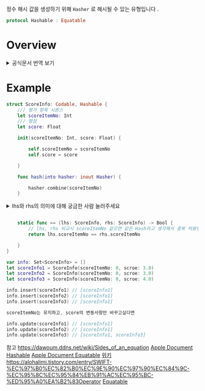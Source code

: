 정수 해시 값을 생성하기 위해 `Hasher` 로 해시될 수 있는 유형입니다 .

```swift
protocol Hashable : Equatable
```

# Overview

<details><summary> 공식문서 번역 보기 </summary>
<p>

`Hashable` 프로토콜을 준수하는 어떤 타입이든 `Set`나 `dictionary key`로 사용할 수 있습니다. 
표준 라이브러리의 많은 타입이 `Hashable`을 준수합니다. `String`, `Int`, `floating-point` 및 `Boolean value`, 심지어 기본적으로 `Sets`도 해시 가능합니다. 
일부 다른 타입, 예를 들어 옵셔널, 배열 및 ranges는 타입 인수가 동일한 경우 자동으로 해시 가능해집니다.

사용자 정의 타입도 해시 가능합니다. `associated values`이 없는 `enumeration`을 정의하면 자동으로 `Hashable` 준수를 얻을 수 있으며, 모든 사용자 정의 타입에 대해 `hash(into:)` 메서드를 구현하여 `Hashable` 준수를 추가할 수 있습니다. 저장된 속성이 모두 `Hashable`인 구조체와 모든 `associated values`을 가진 `enum type`의 경우, 컴파일러는 자동으로 `hash(into:)` 구현을 제공할 수 있습니다.

값을 `Hashing`한다는 것은 `hash` 함수에 해당하는 `Hasher` 타입으로 핵심 구성 요소를 공급하는 것을 의미합니다. 핵심 구성 요소는 `Equatable`  타입의  구현에 기여하는 요소입니다. 
동일한 값을 가진 두 인스턴스는 `hash(into:)`에서 `Hasher`에 동일한 값을 동일한 순서로 공급해야합니다.

# Conforming to the Hashable Protocol  

To customize your type’s `Hashable` conformance, to adopt `Hashable` in a type that doesn’t meet the criteria listed above, or to extend an existing type to conform to `Hashable`, implement the `hash(into:)` method in your custom type.

집합 또는 사전의 키 타입으로 사용자 정의 타입을 사용하려면 타입에 `Hashable` 준수를 추가하세요. `Hashable` 프로토콜은 `Equatable` 프로토콜을 상속하므로 `Equatable`의 요구 사항도 충족해야 합니다.

사용자 정의 타입이 `Hashable`을 준수하고, 타입의 원래 선언에서 `Hashable` 준수를 선언하며 해당 타입이 다음 기준을 충족하는 경우, 컴파일러는 자동으로 `Hashable` 및 요구 사항을 `synthesizes`합니다.

- `struct`의 경우 모든 저장 프로퍼티가 `Hashable`을 준수해야 합니다. 
- `enum`의 경우 모든 연관 값을 `Hashable`을 준수해야 합니다. (연관 값이 없는 enum의 경우 선언 없이도 `Hashable` 준수가 됩니다.)

사용자 정의 타입의 Hashable 준수 사용자 정의하거나 위에 나열된 기준을 충족하지 않는 타입에 `Hashable을` 적용하거나 기존 타입을 확장하여 `Hashable`을 준수하도록 구현하려면 사용자 정의 타입의 `hash(into:)` 메서드를 구현하세요.

hash(into:) 구현에서는 제공된 Hasher 인스턴스에서 타입의 핵심 구성 요소를 사용하여 combine(_:)을 호출하세요. Hashable 및 Equatable 프로토콜의 의미적 요구 사항을 충족하는지 확인하기 위해 타입의 Equatable 준수도 맞춤 설정하는 것이 좋습니다.

예를 들어, 버튼 그리드에서 위치를 설명하는 GridPoint 타입을 고려해 보겠습니다. 여기 GridPoint 타입의 초기 선언이 있습니다:

``` swift
/// A point in an x-y coordinate system.
struct GridPoint {
    var x: Int
    var y: Int
}
```

You’d like to create a set of the grid points where a user has already tapped. Because the `GridPoint` type is not hashable yet, it can’t be used in a set. To add `Hashable` conformance, provide an `==` operator function and implement the `hash(into:)` method.

``` swift
extension GridPoint: Hashable {
    static func == (lhs: GridPoint, rhs: GridPoint) -> Bool {
        return lhs.x == rhs.x && lhs.y == rhs.y
    }


    func hash(into hasher: inout Hasher) {
        hasher.combine(x)
        hasher.combine(y)
    }
}
```

The `hash(into:)` method in this example feeds the grid point’s `x` and `y` properties into the provided hasher. These properties are the same ones used to test for equality in the `==` operator function.

Now that `GridPoint` conforms to the `Hashable` protocol, you can create a set of previously tapped grid points.

``` swift
var tappedPoints: Set = [GridPoint(x: 2, y: 3), GridPoint(x: 4, y: 1)]
let nextTap = GridPoint(x: 0, y: 1)
if tappedPoints.contains(nextTap) {
    print("Already tapped at (\(nextTap.x), \(nextTap.y)).")
} else {
    tappedPoints.insert(nextTap)
    print("New tap detected at (\(nextTap.x), \(nextTap.y)).")
}
// Prints "New tap detected at (0, 1).")
```

</p>
</details>



# Example

```swift
struct ScoreInfo: Codable, Hashable {
    /// 평가 항목 시퀀스
    let scoreItemNo: Int
    /// 평점
    let score: Float

    init(scoreItemNo: Int, score: Float) {

        self.scoreItemNo = scoreItemNo
        self.score = score

    }

    func hash(into hasher: inout Hasher) {

        hasher.combine(scoreItemNo)
    }
```
<details><summary> lhs와 rhs의 의미에 대해 궁금한 사람 눌러주세요 </summary>
우선 수학 방정식(equation), 비방정식(inequation), 부등식(inequality) 에서 사용되는 용어이며
lhs(left-hand side), rhs(right-hand-side)이다.
 
`func ==` 는 메소드의 명이 == , 즉 상등(equality)을 뜻하기에 
한국어로 익숙한 좌변(lhs)과 우변(rhs)으로 말할 수 있다.

좌변은 다른 변수값을 지정하여 저장할 변수(기존에 있던 변수)를,
우변은 다른 변수에 저장될 변수값에 해당하는 변수(upsert되는 변수)이다

</details>
    
```swift

    static func == (lhs: ScoreInfo, rhs: ScoreInfo) -> Bool {
		// lhs, rhs 비교시 scoreItemNo 같으면 같은 Hash라고 생각해서 중복 허용안함
        return lhs.scoreItemNo == rhs.scoreItemNo

    }
}

var info: Set<ScoreInfo> = []
let scoreInfo1 = ScoreInfo(scoreItemNo: 0, scroe: 3.0)
let scoreInfo2 = ScoreInfo(scoreItemNo: 0, scroe: 3.0)
let scoreInfo3 = ScoreInfo(scoreItemNo: 0, scroe: 4.0)

info.insert(scoreInfo1) // [scoreInfo1]
info.insert(scoreInfo2) // [scoreInfo1]
info.insert(scoreInfo3) // [scoreInfo1]

scoreItemNo는 유지하고, score의 변동사항만 바꾸고싶다면

info.update(scoreInfo1) // [scoreInfo1]
info.update(scoreInfo2) // [scoreInfo1]
info.update(scoreInfo3) // [scoreInfo1, scoreInfo3]
```



참고
https://dawoum.ddns.net/wiki/Sides_of_an_equation
[Apple Document Hashable](https://developer.apple.com/documentation/swift/hashable/hash(into:)-v52)
[Apple Document Equatable](https://developer.apple.com/documentation/swift/equatable)
[위키](https://en.wikipedia.org/wiki/Sides_of_an_equation)
https://alohalimi.tistory.com/entry/SWIFT-%EC%97%B0%EC%82%B0%EC%9E%90%EC%97%90%EC%84%9C-%EC%95%8C%EC%95%84%EB%91%AC%EC%95%BC-%ED%95%A0%EA%B2%83Operator
[Equatable](Swift/Equatable)